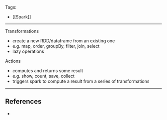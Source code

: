 Tags:
- [[Spark]]
---
Transformations
- create a new RDD/dataframe from an existing one
- e.g. map, order, groupBy, filter, join, select 
- lazy operations

Actions
- computes and returns some result
- e.g. show, count, save, collect
- triggers spark to compute a result from a series of transformations

---
## References
- 
